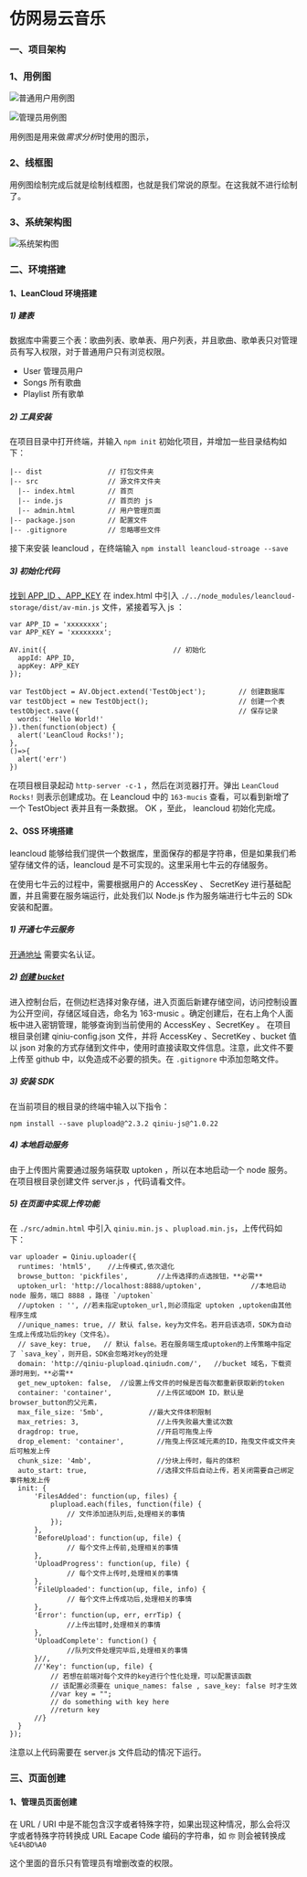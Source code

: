 # 仿网易云音乐

### 一、项目架构

### 1、用例图
![普通用户用例图](https://github.com/HappyJeannie/Demo/blob/master/imgs/music/普通用户用例图.png)

![管理员用例图](https://github.com/HappyJeannie/Demo/blob/master/imgs/music/管理员用例图.png)

用例图是用来做*需求分析*时使用的图示，

### 2、线框图
用例图绘制完成后就是绘制线框图，也就是我们常说的原型。在这我就不进行绘制了。

### 3、系统架构图
![系统架构图](https://github.com/HappyJeannie/Demo/blob/master/imgs/music/3、系统架构图.png)

### 二、环境搭建

#### 1、LeanCloud 环境搭建

##### 1) 建表
数据库中需要三个表：歌曲列表、歌单表、用户列表，并且歌曲、歌单表只对管理员有写入权限，对于普通用户只有浏览权限。
* User 管理员用户
* Songs 所有歌曲
* Playlist 所有歌单

##### 2) 工具安装

在项目目录中打开终端，并输入 `npm init` 初始化项目，并增加一些目录结构如下：
```
|-- dist                // 打包文件夹
|-- src                 // 源文件文件夹
  |-- index.html        // 首页
  |-- inde.js           // 首页的 js
  |-- admin.html        // 用户管理页面
|-- package.json        // 配置文件
|-- .gitignore          // 忽略哪些文件
```

接下来安装 leancloud ，在终端输入 `npm install leancloud-stroage --save`

##### 3) 初始化代码

[找到 APP_ID 、APP_KEY](https://leancloud.cn/dashboard/app.html?appid=YPvb9cfXnyvVeG54DHsOIscm-gzGzoHsz#/key)
在 index.html 中引入 `./../node_modules/leancloud-storage/dist/av-min.js` 文件，紧接着写入 js ：
```
var APP_ID = 'xxxxxxxx';        
var APP_KEY = 'xxxxxxxx';

AV.init({                               // 初始化
  appId: APP_ID,
  appKey: APP_KEY
});

var TestObject = AV.Object.extend('TestObject');        // 创建数据库
var testObject = new TestObject();                      // 创建一个表
testObject.save({                                       // 保存记录
  words: 'Hello World!'
}).then(function(object) {
  alert('LeanCloud Rocks!');
},
()=>{
  alert('err')
})
```
在项目根目录起动 `http-server -c-1` ，然后在浏览器打开。弹出 `LeanCloud Rocks!` 则表示创建成功。在 Leancloud 中的 `163-mucis` 查看，可以看到新增了一个 TestObject 表并且有一条数据。 OK ，至此， leancloud 初始化完成。

#### 2、OSS 环境搭建

leancloud 能够给我们提供一个数据库，里面保存的都是字符串，但是如果我们希望存储文件的话，leancloud 是不可实现的。这里采用七牛云的存储服务。

在使用七牛云的过程中，需要根据用户的 AccessKey 、 SecretKey 进行基础配置，并且需要在服务端运行，此处我们以 Node.js 作为服务端进行七牛云的 SDk 安装和配置。

##### 1) 开通七牛云服务

[开通地址](https://www.qiniu.com)
需要实名认证。

##### 2) [创建 bucket ](https://help.aliyun.com/document_detail/53045.html?spm=a2c4g.11186623.2.5.2FZzaq)

进入控制台后，在侧边栏选择对象存储，进入页面后新建存储空间，访问控制设置为公开空间，存储区域自选，命名为 163-music 。确定创建后，在右上角个人面板中进入密钥管理，能够查询到当前使用的 AccessKey 、SecretKey 。
在项目根目录创建 qiniu-config.json 文件，并将  AccessKey 、SecretKey 、bucket 值以 json 对象的方式存储到文件中，使用时直接读取文件信息。注意，此文件不要上传至 github 中，以免造成不必要的损失。在 `.gitignore` 中添加忽略文件。

##### 3) 安装 SDK

在当前项目的根目录的终端中输入以下指令：
```
npm install --save plupload@^2.3.2 qiniu-js@^1.0.22
```

##### 4) 本地启动服务

由于上传图片需要通过服务端获取 uptoken ，所以在本地启动一个 node 服务。在项目根目录创建文件 server.js ，代码请看文件。

##### 5) 在页面中实现上传功能

在 `./src/admin.html` 中引入 `qiniu.min.js` 、`plupload.min.js`，上传代码如下：
```
var uploader = Qiniu.uploader({
  runtimes: 'html5',    //上传模式,依次退化
  browse_button: 'pickfiles',       //上传选择的点选按钮，**必需**
  uptoken_url: 'http://localhost:8888/uptoken',            //本地启动 node 服务，端口 8888 ，路径 `/uptoken`
  //uptoken : '', //若未指定uptoken_url,则必须指定 uptoken ,uptoken由其他程序生成
  //unique_names: true, // 默认 false，key为文件名。若开启该选项，SDK为自动生成上传成功后的key（文件名）。
  // save_key: true,   // 默认 false。若在服务端生成uptoken的上传策略中指定了 `sava_key`，则开启，SDK会忽略对key的处理
  domain: 'http://qiniu-plupload.qiniudn.com/',   //bucket 域名，下载资源时用到，**必需**
  get_new_uptoken: false,  //设置上传文件的时候是否每次都重新获取新的token
  container: 'container',           //上传区域DOM ID，默认是browser_button的父元素，
  max_file_size: '5mb',           //最大文件体积限制
  max_retries: 3,                   //上传失败最大重试次数
  dragdrop: true,                   //开启可拖曳上传
  drop_element: 'container',        //拖曳上传区域元素的ID，拖曳文件或文件夹后可触发上传
  chunk_size: '4mb',                //分块上传时，每片的体积
  auto_start: true,                 //选择文件后自动上传，若关闭需要自己绑定事件触发上传
  init: {
      'FilesAdded': function(up, files) {
          plupload.each(files, function(file) {
              // 文件添加进队列后,处理相关的事情
          });
      },
      'BeforeUpload': function(up, file) {
              // 每个文件上传前,处理相关的事情
      },
      'UploadProgress': function(up, file) {
              // 每个文件上传时,处理相关的事情
      },
      'FileUploaded': function(up, file, info) {
              // 每个文件上传成功后,处理相关的事情
      },
      'Error': function(up, err, errTip) {
              //上传出错时,处理相关的事情
      },
      'UploadComplete': function() {
              //队列文件处理完毕后,处理相关的事情
      }//,
      //'Key': function(up, file) {
          // 若想在前端对每个文件的key进行个性化处理，可以配置该函数
          // 该配置必须要在 unique_names: false , save_key: false 时才生效
          //var key = "";
          // do something with key here
          //return key
      //}
  }
});
```
注意以上代码需要在 server.js 文件启动的情况下运行。

### 三、页面创建

#### 1、管理员页面创建

在 URL / URI 中是不能包含汉字或者特殊字符，如果出现这种情况，那么会将汉字或者特殊字符转换成 URL Eacape Code 编码的字符串，如 `你` 则会被转换成 `%E4%BD%A0`


这个里面的音乐只有管理员有增删改查的权限。